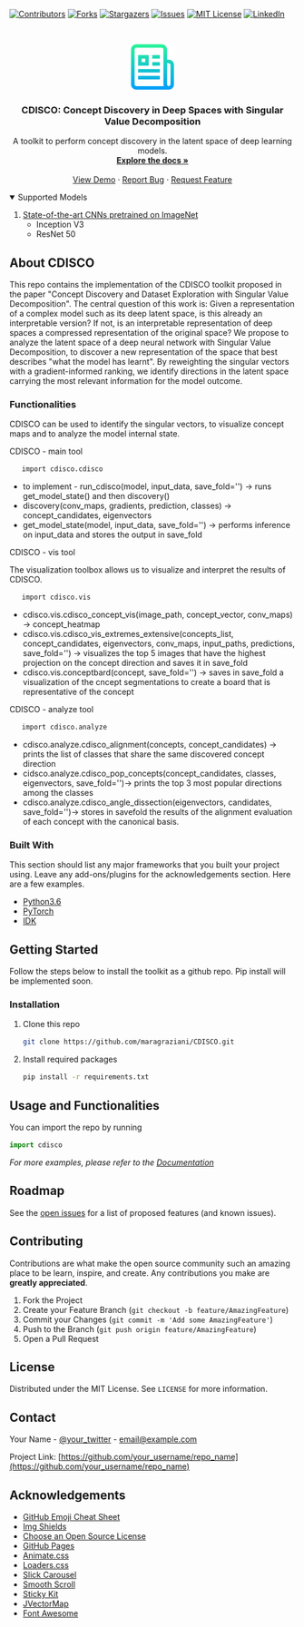 <!--
*** Thanks for checking out the Best-README-Template. If you have a suggestion
*** that would make this better, please fork the repo and create a pull request
*** or simply open an issue with the tag "enhancement".
*** Thanks again! Now go create something AMAZING! :D
-->



<!-- PROJECT SHIELDS -->
<!--
*** I'm using markdown "reference style" links for readability.
*** Reference links are enclosed in brackets [ ] instead of parentheses ( ).
*** See the bottom of this document for the declaration of the reference variables
*** for contributors-url, forks-url, etc. This is an optional, concise syntax you may use.
*** https://www.markdownguide.org/basic-syntax/#reference-style-links
-->
[![Contributors][contributors-shield]][contributors-url]
[![Forks][forks-shield]][forks-url]
[![Stargazers][stars-shield]][stars-url]
[![Issues][issues-shield]][issues-url]
[![MIT License][license-shield]][license-url]
[![LinkedIn][linkedin-shield]][linkedin-url]



<!-- PROJECT LOGO -->
<br />
<p align="center">
  <a href="https://github.com/othneildrew/Best-README-Template">
    <img src="images/logo.png" alt="Logo" width="80" height="80">
  </a>

  <h3 align="center">CDISCO: Concept Discovery in Deep Spaces with Singular Value Decomposition</h3>

  <p align="center">
    A toolkit to perform concept discovery in the latent space of deep learning models.
    <br />
    <a href="https://github.com/othneildrew/Best-README-Template"><strong>Explore the docs »</strong></a>
    <br />
    <br />
    <a href="https://github.com/othneildrew/Best-README-Template">View Demo</a>
    ·
    <a href="https://github.com/othneildrew/Best-README-Template/issues">Report Bug</a>
    ·
    <a href="https://github.com/othneildrew/Best-README-Template/issues">Request Feature</a>
  </p>
</p>



<!-- TABLE OF CONTENTS -->
<details open="open">
  <summary>Supported Models</summary>
  <ol>
    <li>
      <a href="#about-the-project">State-of-the-art CNNs pretrained on ImageNet</a>
      <ul>
        <li>Inception V3</li>
      </ul>
      <ul>
        <li>ResNet 50</li>
      </ul>
    </li>
  </ol>
</details>



<!-- ABOUT THE PROJECT -->
## About CDISCO

This repo contains the implementation of the CDISCO toolkit proposed in the paper "Concept Discovery and Dataset Exploration with Singular Value Decomposition". 
The central question of this work is: Given a representation of a complex model such as its deep latent space, is this already an interpretable version? If not, is an interpretable representation of deep spaces a compressed representation of the original space?
We propose to analyze the latent space of a deep neural network with Singular Value Decomposition, to discover a new representation of the space that best describes "what the model has learnt". By reweighting the singular vectors with a gradient-informed ranking, we identify directions in the latent space carrying the most relevant information for the model outcome. 

### Functionalities

CDISCO can be used to identify the singular vectors, to visualize concept maps and to analyze the model internal state. 

CDISCO - main tool
```sh
   import cdisco.cdisco
   ```
* to implement - run_cdisco(model, input_data, save_fold='') -> runs get_model_state() and then discovery()
* discovery(conv_maps, gradients, prediction, classes) -> concept_candidates, eigenvectors
* get_model_state(model, input_data, save_fold='') -> performs inference on input_data and stores the output in save_fold

CDISCO - vis tool

The visualization toolbox allows us to visualize and interpret the results of CDISCO. 
```sh
   import cdisco.vis
   ```
* cdisco.vis.cdisco_concept_vis(image_path, concept_vector, conv_maps) -> concept_heatmap
* cdisco.vis.cdisco_vis_extremes_extensive(concepts_list, concept_candidates, eigenvectors, conv_maps, input_paths, predictions, save_fold='') -> visualizes the top 5 images that have the highest projection on the concept direction and saves it in save_fold
* cdisco.vis.conceptbard(concept, save_fold='') -> saves in save_fold a visualization of the cncept segmentations to create a board that is representative of the concept

CDISCO - analyze tool

```sh
   import cdisco.analyze
   ```
  
  * cdisco.analyze.cdisco_alignment(concepts, concept_candidates) -> prints the list of classes that share the same discovered concept direction 
  * cidsco.analyze.cdisco_pop_concepts(concept_candidates, classes, eigenvectors, save_fold='')-> prints the top 3 most popular directions among the classes
  * cdisco.analyze.cdisco_angle_dissection(eigenvectors, candidates, save_fold='')-> stores in savefold the results of the alignment evaluation of each concept with the canonical basis. 
  
  
### Built With

This section should list any major frameworks that you built your project using. Leave any add-ons/plugins for the acknowledgements section. Here are a few examples.
* [Python3.6](https://getbootstrap.com)
* [PyTorch](https://jquery.com)
* [IDK](https://laravel.com)


<!-- GETTING STARTED -->
## Getting Started

Follow the steps below to install the toolkit as a github repo. Pip install will be implemented soon. 

### Installation

1. Clone this repo
   ```sh
   git clone https://github.com/maragraziani/CDISCO.git
   ```
2. Install required packages
   ```sh
   pip install -r requirements.txt
   ```

<!-- USAGE EXAMPLES -->
## Usage and Functionalities

You can import the repo by running 
   ```python
   import cdisco
   
   ```

_For more examples, please refer to the [Documentation](https://example.com)_



<!-- ROADMAP -->
## Roadmap

See the [open issues](https://github.com/othneildrew/Best-README-Template/issues) for a list of proposed features (and known issues).



<!-- CONTRIBUTING -->
## Contributing

Contributions are what make the open source community such an amazing place to be learn, inspire, and create. Any contributions you make are **greatly appreciated**.

1. Fork the Project
2. Create your Feature Branch (`git checkout -b feature/AmazingFeature`)
3. Commit your Changes (`git commit -m 'Add some AmazingFeature'`)
4. Push to the Branch (`git push origin feature/AmazingFeature`)
5. Open a Pull Request



<!-- LICENSE -->
## License

Distributed under the MIT License. See `LICENSE` for more information.



<!-- CONTACT -->
## Contact

Your Name - [@your_twitter](https://twitter.com/your_username) - email@example.com

Project Link: [https://github.com/your_username/repo_name](https://github.com/your_username/repo_name)



<!-- ACKNOWLEDGEMENTS -->
## Acknowledgements
* [GitHub Emoji Cheat Sheet](https://www.webpagefx.com/tools/emoji-cheat-sheet)
* [Img Shields](https://shields.io)
* [Choose an Open Source License](https://choosealicense.com)
* [GitHub Pages](https://pages.github.com)
* [Animate.css](https://daneden.github.io/animate.css)
* [Loaders.css](https://connoratherton.com/loaders)
* [Slick Carousel](https://kenwheeler.github.io/slick)
* [Smooth Scroll](https://github.com/cferdinandi/smooth-scroll)
* [Sticky Kit](http://leafo.net/sticky-kit)
* [JVectorMap](http://jvectormap.com)
* [Font Awesome](https://fontawesome.com)





<!-- MARKDOWN LINKS & IMAGES -->
<!-- https://www.markdownguide.org/basic-syntax/#reference-style-links -->
[contributors-shield]: https://img.shields.io/github/contributors/othneildrew/Best-README-Template.svg?style=for-the-badge
[contributors-url]: https://github.com/othneildrew/Best-README-Template/graphs/contributors
[forks-shield]: https://img.shields.io/github/forks/othneildrew/Best-README-Template.svg?style=for-the-badge
[forks-url]: https://github.com/othneildrew/Best-README-Template/network/members
[stars-shield]: https://img.shields.io/github/stars/othneildrew/Best-README-Template.svg?style=for-the-badge
[stars-url]: https://github.com/othneildrew/Best-README-Template/stargazers
[issues-shield]: https://img.shields.io/github/issues/othneildrew/Best-README-Template.svg?style=for-the-badge
[issues-url]: https://github.com/othneildrew/Best-README-Template/issues
[license-shield]: https://img.shields.io/github/license/othneildrew/Best-README-Template.svg?style=for-the-badge
[license-url]: https://github.com/othneildrew/Best-README-Template/blob/master/LICENSE.txt
[linkedin-shield]: https://img.shields.io/badge/-LinkedIn-black.svg?style=for-the-badge&logo=linkedin&colorB=555
[linkedin-url]: https://linkedin.com/in/othneildrew
[product-screenshot]: images/screenshot.png
